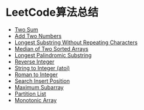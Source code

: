 # LeetCode算法总结

* [Two Sum](https://github.com/angelasubi/blog/blob/master/leetcode/1.%20Two%20Sum.js)
* [Add Two Numbers](https://github.com/angelasubi/blog/blob/master/leetcode/2.%20Add%20Two%20Numbers.js)
* [Longest Substring Without Repeating Characters](https://github.com/angelasubi/blog/blob/master/leetcode/3.%20Longest%20Substring%20Without%20Repeating%20Characters.js)
* [Median of Two Sorted Arrays](https://github.com/angelasubi/blog/blob/master/leetcode/4.%20Median%20of%20Two%20Sorted%20Arrays.js)
* [Longest Palindromic Substring](https://github.com/angelasubi/blog/blob/master/leetcode/5.%20Longest%20Palindromic%20Substring.js)
* [Reverse Integer](https://github.com/angelasubi/blog/blob/master/leetcode/7.%20Reverse%20Integer.js)
* [String to Integer (atoi)](https://github.com/angelasubi/blog/blob/master/leetcode/8.%20String%20to%20Integer%20(atoi).js)
* [Roman to Integer](https://github.com/angelasubi/blog/blob/master/leetcode/13.%20Roman%20to%20Integer.js)
* [Search Insert Position](https://github.com/angelasubi/blog/blob/master/leetcode/35.Search%20Insert%20Position.js)
* [Maximum Subarray]()
* [Partition List](https://github.com/angelasubi/blog/blob/master/leetcode/86.%20Partition%20List.js)
* [Monotonic Array](https://github.com/angelasubi/blog/blob/master/leetcode/896.%20Monotonic%20Array.js)